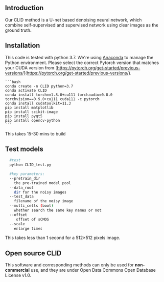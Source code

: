 ## Introduction

Our CLID method is a U-net based  denoising neural network, which combine self-supervised and supervised network using clear images as the ground truth. 


##  Installation
This code is tested with python 3.7.  We're using [Anaconda](https://www.anaconda.com/download/) to manage the Python environment.  Please select the correct Pytorch version that matches your CUDA version from [https://pytorch.org/get-started/previous-versions/](https://pytorch.org/get-started/previous-versions/). 

    ```bash
    conda create -n CLID python=3.7
    conda activate CLID
    conda install torch==1.8.0+cu111 torchaudio=0.8.0 torchvision==0.9.0+cu111 cuda111 -c pytorch
    conda install cudatoolkit=11.3
    pip install matplotlib
    pip install scikit-image
    pip install pyqt5
    pip install opencv-python
    ```
This takes 15-30 mins to build

## Test models

  ```bash
    #test
    python CLID_test.py
    
    #key parameters:
    --pretrain_dir
      the pre-trained model pool
    --data_root
      dir for the noisy images
    --test_data
      filename of the noisy image
    --multi_cells (bool)
      whether search the same key names or not
    --offset
       offset of sCMOS
    --scale
      enlarge times
```
This takes less than 1 second for a 512×512 pixels image.

## Open source CLID
This software and corresponding methods can only be used for **non-commercial** use, and they are under Open Data Commons Open Database License v1.0.
